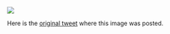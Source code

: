 [![](/guides/web-vitals.png)](/guides/web-vitals.png)

Here is the [original tweet](https://twitter.com/kamranahmedse/status/1425476526770987012) where this image was posted.

